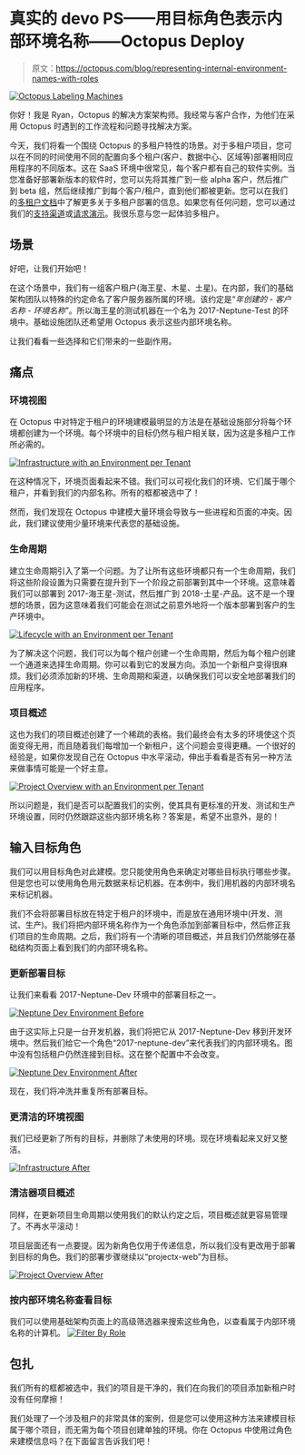 # 真实的 devo PS——用目标角色表示内部环境名称——Octopus Deploy

> 原文：<https://octopus.com/blog/representing-internal-environment-names-with-roles>

[![Octopus Labeling Machines](img/b2a841f0cdbc80ce996084b0611c88a6.png)](#)

你好！我是 Ryan，Octopus 的解决方案架构师。我经常与客户合作，为他们在采用 Octopus 时遇到的工作流程和问题寻找解决方案。

今天，我们将看一个围绕 Octopus 的多租户特性的场景。对于多租户项目，您可以在不同的时间使用不同的配置向多个租户(客户、数据中心、区域等)部署相同应用程序的不同版本。这在 SaaS 环境中很常见，每个客户都有自己的软件实例。当您准备好部署新版本的软件时，您可以先将其推广到一些 alpha 客户，然后推广到 beta 组，然后继续推广到每个客户/租户，直到他们都被更新。您可以在我们的[多租户文档](https://octopus.com/docs/deployment-patterns/multi-tenant-deployments)中了解更多关于多租户部署的信息。如果您有任何问题，您可以通过我们的[支持渠道](https://octopus.com/support)或[请求演示](https://octopus.com/demo)。我很乐意与您一起体验多租户。

## 场景

好吧，让我们开始吧！

在这个场景中，我们有一组客户租户(海王星、木星、土星)。在内部，我们的基础架构团队以特殊的约定命名了客户服务器所属的环境。该约定是“*年创建的* - *客户名称* - *环境名称*”。所以海王星的测试机器在一个名为 2017-Neptune-Test 的环境中。基础设施团队还希望用 Octopus 表示这些内部环境名称。

让我们看看一些选择和它们带来的一些副作用。

## 痛点

### 环境视图

在 Octopus 中对特定于租户的环境建模最明显的方法是在基础设施部分将每个环境都创建为一个环境。每个环境中的目标仍然与租户相关联，因为这是多租户工作所必需的。

[![Infrastructure with an Environment per Tenant](img/5292a24941c479c29c33083cc5c48953.png)](#)

在这种情况下，环境页面看起来不错。我们可以可视化我们的环境、它们属于哪个租户，并看到我们的内部名称。所有的框都被选中了！

然而，我们发现在 Octopus 中建模大量环境会导致与一些进程和页面的冲突。因此，我们建议使用少量环境来代表您的基础设施。

### 生命周期

建立生命周期引入了第一个问题。为了让所有这些环境都只有一个生命周期，我们将这些阶段设置为只需要在提升到下一个阶段之前部署到其中一个环境。这意味着我们可以部署到 2017-海王星-测试，然后推广到 2018-土星-产品。这不是一个理想的场景，因为这意味着我们可能会在测试之前意外地将一个版本部署到客户的生产环境中。

[![Lifecycle with an Environment per Tenant](img/9eafbace0669835404e4644b07bf5a25.png)](#)

为了解决这个问题，我们可以为每个租户创建一个生命周期，然后为每个租户创建一个通道来选择生命周期。你可以看到它的发展方向。添加一个新租户变得很麻烦。我们必须添加新的环境、生命周期和渠道，以确保我们可以安全地部署我们的应用程序。

### 项目概述

这也为我们的项目概述创建了一个稀疏的表格。我们最终会有太多的环境使这个页面变得无用，而且随着我们每增加一个新租户，这个问题会变得更糟。一个很好的经验是，如果你发现自己在 Octopus 中水平滚动，伸出手看看是否有另一种方法来做事情可能是一个好主意。

[![Project Overview with an Environment per Tenant](img/9ffa6ad0e9289a857d70d1ad1fe365b2.png)](#)

所以问题是，我们是否可以配置我们的实例，使其具有更标准的开发、测试和生产环境设置，同时仍然跟踪这些内部环境名称？答案是，希望不出意外，是的！

## 输入目标角色

我们可以用目标角色对此建模。您只能使用角色来确定对哪些目标执行哪些步骤。但是您也可以使用角色用元数据来标记机器。在本例中，我们用机器的内部环境名来标记机器。

我们不会将部署目标放在特定于租户的环境中，而是放在通用环境中(开发、测试、生产)。我们将把内部环境名称作为一个角色添加到部署目标中，然后修正我们项目的生命周期。之后，我们将有一个清晰的项目概述，并且我们仍然能够在基础结构页面上看到我们的内部环境名称。

### 更新部署目标

让我们来看看 2017-Neptune-Dev 环境中的部署目标之一。

[![Neptune Dev Environment Before](img/34975bf0d58ee33e230d5c811116ca47.png)](#)

由于这实际上只是一台开发机器，我们将把它从 2017-Neptune-Dev 移到开发环境中。然后我们给它一个角色“2017-neptune-dev”来代表我们的内部环境名。图中没有包括租户仍然连接到目标。这在整个配置中不会改变。

[![Neptune Dev Environment After](img/271df045d02f375d0339de246df30b9a.png)](#)

现在，我们将冲洗并重复所有部署目标。

### 更清洁的环境视图

我们已经更新了所有的目标，并删除了未使用的环境。现在环境看起来又好又整洁。

[![Infrastructure After](img/4c6b7f2785a957e8c76ef4c25800eca2.png)](#)

### 清洁器项目概述

同样，在更新项目生命周期以使用我们的默认约定之后，项目概述就更容易管理了。不再水平滚动！

项目层面还有一点要提。因为新角色仅用于传递信息，所以我们没有更改用于部署到目标的角色。我们的部署步骤继续以“projectx-web”为目标。

[![Project Overview After](img/5ce895e23a2cf7dedb0566fb6f2985a6.png)](#)

### 按内部环境名称查看目标

我们可以使用基础架构页面上的高级筛选器来搜索这些角色，以查看属于内部环境名称的计算机。 [![Filter By Role](img/6dc92d37e1710db07b677653b534973c.png)](#)

## 包扎

我们所有的框都被选中，我们的项目是干净的，我们在向我们的项目添加新租户时没有任何摩擦！

我们处理了一个涉及租户的非常具体的案例，但是您可以使用这种方法来建模目标属于哪个项目，而无需为每个项目创建单独的环境。你在 Octopus 中使用过角色来建模信息吗？在下面留言告诉我们吧！